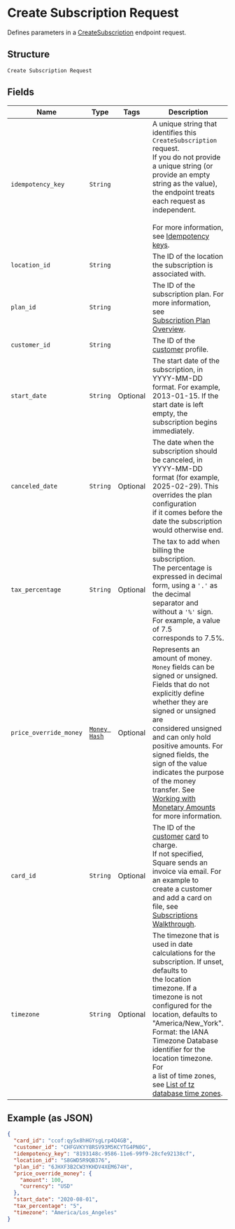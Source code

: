 
# Create Subscription Request

Defines parameters in a
[CreateSubscription](#endpoint-subscriptions-createsubscription) endpoint request.

## Structure

`Create Subscription Request`

## Fields

| Name | Type | Tags | Description |
|  --- | --- | --- | --- |
| `idempotency_key` | `String` |  | A unique string that identifies this `CreateSubscription` request.<br>If you do not provide a unique string (or provide an empty string as the value),<br>the endpoint treats each request as independent.<br><br>For more information, see [Idempotency keys](https://developer.squareup.com/docs/docs/working-with-apis/idempotency). |
| `location_id` | `String` |  | The ID of the location the subscription is associated with. |
| `plan_id` | `String` |  | The ID of the subscription plan. For more information, see<br>[Subscription Plan Overview](https://developer.squareup.com/docs/docs/subscriptions/overview). |
| `customer_id` | `String` |  | The ID of the [customer](#type-customer) profile. |
| `start_date` | `String` | Optional | The start date of the subscription, in YYYY-MM-DD format. For example,<br>2013-01-15. If the start date is left empty, the subscription begins<br>immediately. |
| `canceled_date` | `String` | Optional | The date when the subscription should be canceled, in<br>YYYY-MM-DD format (for example, 2025-02-29). This overrides the plan configuration<br>if it comes before the date the subscription would otherwise end. |
| `tax_percentage` | `String` | Optional | The tax to add when billing the subscription.<br>The percentage is expressed in decimal form, using a `'.'` as the decimal<br>separator and without a `'%'` sign. For example, a value of 7.5<br>corresponds to 7.5%. |
| `price_override_money` | [`Money Hash`](/doc/models/money.md) | Optional | Represents an amount of money. `Money` fields can be signed or unsigned.<br>Fields that do not explicitly define whether they are signed or unsigned are<br>considered unsigned and can only hold positive amounts. For signed fields, the<br>sign of the value indicates the purpose of the money transfer. See<br>[Working with Monetary Amounts](https://developer.squareup.com/docs/build-basics/working-with-monetary-amounts)<br>for more information. |
| `card_id` | `String` | Optional | The ID of the [customer](#type-customer) [card](#type-card) to charge.<br>If not specified, Square sends an invoice via email. For an example to<br>create a customer and add a card on file, see [Subscriptions Walkthrough](https://developer.squareup.com/docs/docs/subscriptions-api/walkthrough). |
| `timezone` | `String` | Optional | The timezone that is used in date calculations for the subscription. If unset, defaults to<br>the location timezone. If a timezone is not configured for the location, defaults to "America/New_York".<br>Format: the IANA Timezone Database identifier for the location timezone. For<br>a list of time zones, see [List of tz database time zones](https://en.wikipedia.org/wiki/List_of_tz_database_time_zones). |

## Example (as JSON)

```json
{
  "card_id": "ccof:qy5x8hHGYsgLrp4Q4GB",
  "customer_id": "CHFGVKYY8RSV93M5KCYTG4PN0G",
  "idempotency_key": "8193148c-9586-11e6-99f9-28cfe92138cf",
  "location_id": "S8GWD5R9QB376",
  "plan_id": "6JHXF3B2CW3YKHDV4XEM674H",
  "price_override_money": {
    "amount": 100,
    "currency": "USD"
  },
  "start_date": "2020-08-01",
  "tax_percentage": "5",
  "timezone": "America/Los_Angeles"
}
```


